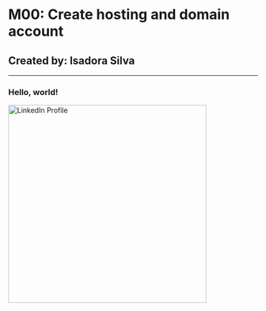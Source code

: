 <!DOCTYPE html>
<html lang="en">
<head>
  <title>My Portifolio</title>
</head>
<body>
<h1>M00: Create hosting and domain account</h1>
        <h2>Created by: Isadora Silva</h2>
        <hr>
		<h3>Hello, world!</h3>
		<a href="https://www.linkedin.com/in/-isadora-silva/" target="_blank"><img src="https://media-exp1.licdn.com/dms/image/C4E03AQFYdLwDTfegPw/profile-displayphoto-shrink_800_800/0/1604986487781?e=1669852800&v=beta&t=ws3PzPOg-Gq_feRowCKfgt4DLUJlxO_WtgyxOyqt6SA" 
        width="400" height="400" alt="LinkedIn Profile" title="More about me"></a>
</body>
</html>
